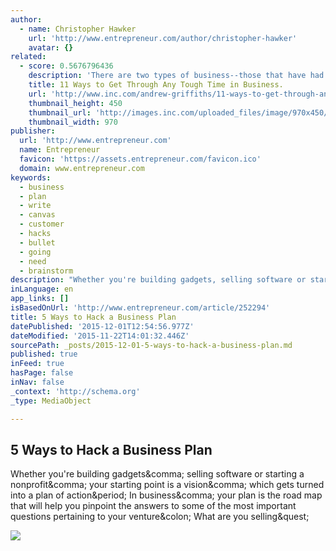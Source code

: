 ```yaml
---
author:
  - name: Christopher Hawker
    url: 'http://www.entrepreneur.com/author/christopher-hawker'
    avatar: {}
related:
  - score: 0.5676796436
    description: 'There are two types of business--those that have had tough times and those that are going to have tough times. Generally tough times relate to money dramas, either a lack of business, or a client that goes broke or a combination of the two.'
    title: 11 Ways to Get Through Any Tough Time in Business.
    url: 'http://www.inc.com/andrew-griffiths/11-ways-to-get-through-any-tough-time-in-business.html'
    thumbnail_height: 450
    thumbnail_url: 'http://images.inc.com/uploaded_files/image/970x450/getty_108219739_9706549704500204_62264.jpg'
    thumbnail_width: 970
publisher:
  url: 'http://www.entrepreneur.com'
  name: Entrepreneur
  favicon: 'https://assets.entrepreneur.com/favicon.ico'
  domain: www.entrepreneur.com
keywords:
  - business
  - plan
  - write
  - canvas
  - customer
  - hacks
  - bullet
  - going
  - need
  - brainstorm
description: "Whether you're building gadgets, selling software or starting a nonprofit, your starting point is a vision, which gets turned into a plan of action. In business, your plan is the road map that will help you pinpoint the answers to some of the most important questions pertaining to your venture: What are you selling?"
inLanguage: en
app_links: []
isBasedOnUrl: 'http://www.entrepreneur.com/article/252294'
title: 5 Ways to Hack a Business Plan
datePublished: '2015-12-01T12:54:56.977Z'
dateModified: '2015-11-22T14:01:32.446Z'
sourcePath: _posts/2015-12-01-5-ways-to-hack-a-business-plan.md
published: true
inFeed: true
hasPage: false
inNav: false
_context: 'http://schema.org'
_type: MediaObject

---
```

<article style=""><h1>5 Ways to Hack a Business Plan</h1><p>Whether you're building gadgets&amp;comma; selling software or starting a nonprofit&amp;comma; your starting point is a vision&amp;comma; which gets turned into a plan of action&amp;period; In business&amp;comma; your plan is the road map that will help you pinpoint the answers to some of the most important questions pertaining to your venture&amp;colon; What are you selling&amp;quest;</p><img src="https://assets.entrepreneur.com/content/3x2/822/1391557410-business-plan-missing-vital-ingredient.jpg" /></article>